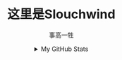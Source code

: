 <div align="center">

# 这里是Slouchwind
事高一牲  

<details>
  <summary>My GitHub Stats</summary>
    
  ![](https://github-readme-stats-git-masterrstaa-rickstaa.vercel.app/api?username=Slouchwind&theme=dark)
  ![](https://github-readme-stats.vercel.app/api/top-langs/?username=Slouchwind&size_weight=0.2&count_weight=0.8&hide=html&layout=compact&langs_count=8&theme=dark)
    
</details>

</div>
